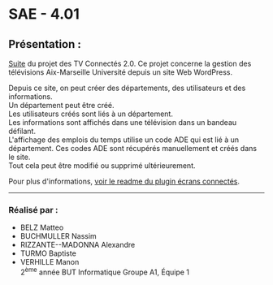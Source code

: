 # SAE - 4.01

## Présentation :
[Suite](https://github.com/RIZZANTE-MADONNA-Alexandre-2326091/SAE-3.01) du projet des TV Connectés 2.0.
Ce projet concerne la gestion des
télévisions Aix-Marseille Université depuis un site Web WordPress.

Depuis ce site, on peut créer des départements, des utilisateurs et des informations.
<br>Un département peut être créé.
<br>Les utilisateurs créés sont liés à un département.
<br>Les informations sont affichés dans une télévision dans un bandeau défilant.
<br>L'affichage des emplois du temps utilise un code ADE qui est lié à un département.
Ces codes ADE sont récupérés manuellement et créés dans le site.
<br>Tout cela peut être modifié ou supprimé ultérieurement.

Pour plus d'informations,
[voir le readme du plugin écrans connectés](wp-content/plugins/plugin-ecran-connecte/readme.md).

---
### Réalisé par :
- BELZ Matteo
- BUCHMULLER Nassim
- RIZZANTE--MADONNA Alexandre
- TURMO Baptiste
- VERHILLE Manon
<br>2<sup>ème</sup> année BUT Informatique Groupe A1, Équipe 1
